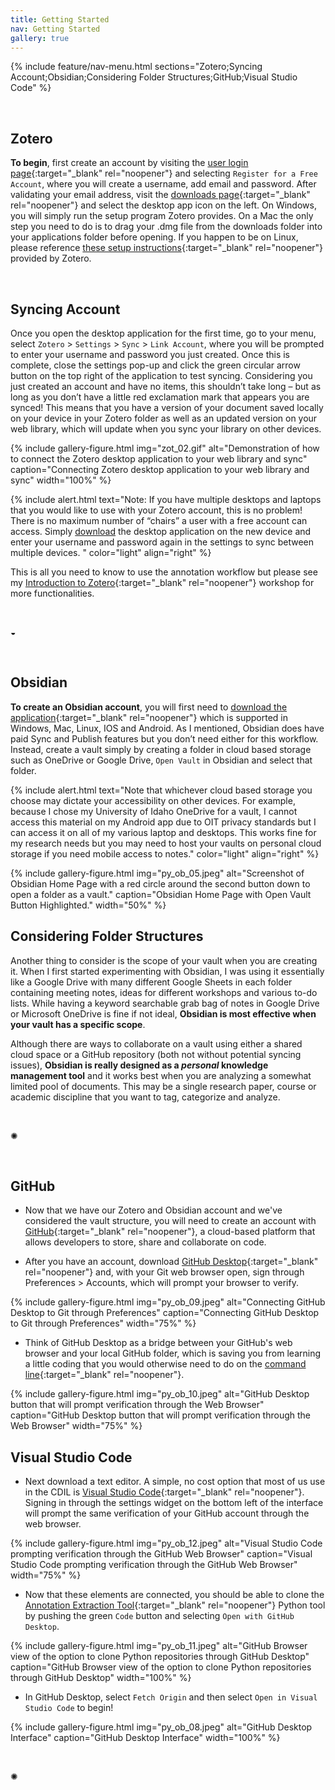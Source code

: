```yaml
---
title: Getting Started
nav: Getting Started
gallery: true
---
```

 
{% include feature/nav-menu.html sections="Zotero;Syncing Account;Obsidian;Considering Folder Structures;GitHub;Visual Studio Code" %}

<br>

## Zotero

**To begin**, first create an account by visiting the [user login page](https://www.zotero.org/user/login/){:target="_blank" rel="noopener"} and selecting `Register for a Free Account`, where you will create a username, add email and password. After validating your email address, visit the [downloads page](https://www.zotero.org/download/){:target="_blank" rel="noopener"} and select the desktop app icon on the left. On Windows, you will simply run the setup program Zotero provides. On a Mac the only step you need to do is to drag your .dmg file from the downloads folder into your applications folder before opening. If you happen to be on Linux, please reference [these setup instructions](https://www.zotero.org/support/installation){:target="_blank" rel="noopener"} provided by Zotero. 

<br>

## Syncing Account

Once you open the desktop application for the first time, go to your menu, select `Zotero` > `Settings` > `Sync` > `Link Account`, where you will be prompted to enter your username and password you just created. Once this is complete, close the settings pop-up and click the green circular arrow button on the top right of the application to test syncing. Considering you just created an account and have no items, this shouldn’t take long – but as long as you don’t have a little red exclamation mark that appears you are synced! This means that you have a version of your document saved locally on your device in your Zotero folder as well as an updated version on your web library, which will update when you sync your library on other devices.

{% include gallery-figure.html img="zot_02.gif" alt="Demonstration of how to connect the Zotero desktop application to your web library and sync" caption="Connecting Zotero desktop application to your web library and sync" width="100%" %}

{% include alert.html text="Note: If you have multiple desktops and laptops that you would like to use with your Zotero account, this is no problem! There is no maximum number of “chairs” a user with a free account can access. Simply [download](https://www.zotero.org/download/) the desktop application on the new device and enter your username and password again in the settings to sync between multiple devices. " color="light" align="right" %}

This is all you need to know to use the annotation workflow but please see my [Introduction to Zotero](https://aweymo-ui.github.io/zotero_intro/){:target="_blank" rel="noopener"} workshop for more functionalities.

<br>
<div class="symbol-container">
    <p class="symbol">&#9682;</p>
</div>
<br>

## Obsidian

**To create an Obsidian account**, you will first need to [download the application](https://obsidian.md/download){:target="_blank" rel="noopener"} which is supported in Windows, Mac, Linux, IOS and Android. As I mentioned, Obsidian does have paid Sync and Publish features but you don’t need either for this workflow.  Instead, create a vault simply by creating a folder in cloud based storage such as OneDrive or Google Drive, `Open Vault` in Obsidian and select that folder. 

{% include alert.html text="Note that whichever cloud based storage you choose may dictate your accessibility on other devices. For example, because I chose my University of Idaho OneDrive for a vault, I cannot access this material on my Android app due to OIT privacy standards but I can access it on all of my various laptop and desktops. This works fine for my research needs but you may need to host your vaults on personal cloud storage if you need mobile access to notes." color="light" align="right" %}


{% include gallery-figure.html img="py_ob_05.jpeg" alt="Screenshot of Obsidian Home Page with a red circle around the second button down to open a folder as a vault." caption="Obsidian Home Page with Open Vault Button Highlighted." width="50%" %}


## Considering Folder Structures

Another thing to consider is the scope of your vault when you are creating it. When I first started experimenting with Obsidian, I was using it essentially like a Google Drive with many different Google Sheets in each folder containing meeting notes, ideas for different workshops and various to-do lists. While having a keyword searchable grab bag of notes in Google Drive or Microsoft OneDrive is fine if not ideal, **Obsidian is most effective when your vault has a specific scope**.

Although there are ways to collaborate on a vault using either a shared cloud space or a GitHub repository (both not without potential syncing issues), **Obsidian is really designed as a _personal_ knowledge management tool** and it works best when you are analyzing a somewhat limited pool of documents. This may be a single research paper, course or academic discipline that you want to tag, categorize and analyze. 

<br>
<div class="symbol-container">
    <p class="symbol">&#10042;</p>
</div>
<br>

## GitHub

- Now that we have our Zotero and Obsidian account and we've considered the vault structure, you will need to create an account with [GitHub](https://github.com/join){:target="_blank" rel="noopener"}, a cloud-based platform that allows developers to store, share and collaborate on code. 

- After you have an account, download [GitHub Desktop](https://desktop.github.com/download/){:target="_blank" rel="noopener"} and, with your Git web browser open, sign through Preferences > Accounts, which will prompt your browser to verify. 

{% include gallery-figure.html img="py_ob_09.jpeg" alt="Connecting GitHub Desktop to Git through Preferences" caption="Connecting GitHub Desktop to Git through Preferences" width="75%" %}

- Think of GitHub Desktop as a bridge between your GitHub's web browser and your local GitHub folder, which is saving you from learning a little coding that you would otherwise need to do on the [command line](https://en.wikipedia.org/wiki/Command-line_interface){:target="_blank" rel="noopener"}.


{% include gallery-figure.html img="py_ob_10.jpeg" alt="GitHub Desktop button that will prompt verification through the Web Browser" caption="GitHub Desktop button that will prompt verification through the Web Browser" width="75%" %}

## Visual Studio Code

- Next download a text editor. A simple, no cost option that most of us use in the CDIL is [Visual Studio Code](https://code.visualstudio.com/download){:target="_blank" rel="noopener"}. Signing in through the settings widget on the bottom left of the interface will prompt the same verification of your GitHub account through the web browser. 

{% include gallery-figure.html img="py_ob_12.jpeg" alt="Visual Studio Code prompting verification through the GitHub Web Browser" caption="Visual Studio Code prompting verification through the GitHub Web Browser" width="75%" %}

- Now that these elements are connected, you should be able to clone the [Annotation Extraction Tool](https://github.com/Scholarly-Projects/annotation_extraction){:target="_blank" rel="noopener"} Python tool by pushing the green `Code` button and selecting `Open with GitHub Desktop`.

{% include gallery-figure.html img="py_ob_11.jpeg" alt="GitHub Browser view of the option to clone Python repositories through GitHub Desktop" caption="GitHub Browser view of the option to clone Python repositories through GitHub Desktop" width="100%" %}

- In GitHub Desktop, select `Fetch Origin` and then select `Open in Visual Studio Code` to begin! 

{% include gallery-figure.html img="py_ob_08.jpeg" alt="GitHub Desktop Interface" caption="GitHub Desktop Interface" width="100%" %}

<br>
<div class="symbol-container">
    <p class="symbol">&#10042;</p>
</div>
<br>
